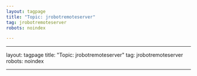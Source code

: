 ```yaml
---
layout: tagpage
title: "Topic: jrobotremoteserver"
tag: jrobotremoteserver
robots: noindex

---
```

---
layout: tagpage
title: "Topic: jrobotremoteserver"
tag: jrobotremoteserver
robots: noindex

---
